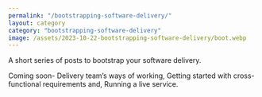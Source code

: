 ```yaml
---
permalink: "/bootstrapping-software-delivery/"
layout: category
category: "bootstrapping-software-delivery"
image: /assets/2023-10-22-bootstrapping-software-delivery/boot.webp
---
```


A short series of posts to bootstrap your software delivery.

Coming soon- Delivery team’s ways of working, Getting started with cross-functional requirements and, Running a live service.
  